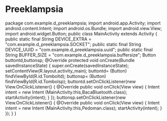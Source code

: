 # Preeklampsia
package com.example.d_preeklampsia;
import android.app.Activity;
import android.content.Intent;
import android.os.Bundle;
import android.view.View;
import android.widget.Button;
public class MainActivity extends Activity {
public static final String DEVICE_EXTRA = "com.example.d_preeklampsia.SOCKET";
public static final String DEVICE_UUID = "com.example.d_preeklampsia.uuid";
public static final String BUFFER_SIZE = "com.example.d_preeklampsia.buffersize";
Button buttontd,buttonsp;
@Override
protected void onCreate(Bundle savedInstanceState) {
super.onCreate(savedInstanceState);
setContentView(R.layout.activity_main);
buttontd= (Button) findViewById(R.id.Tomboltd);
buttonsp= (Button) findViewById(R.id.Tombolsp);
buttontd.setOnClickListener(new View.OnClickListener() {
@Override
public void onClick(View view) {
Intent intent = new Intent (MainActivity.this,BacaBluetooth.class);
startActivity(intent);
}
});
buttonsp.setOnClickListener(new View.OnClickListener() {
@Override
public void onClick(View view) {
Intent intent = new Intent (MainActivity.this,Pedoman.class);
startActivity(intent);
}
});
}
}
